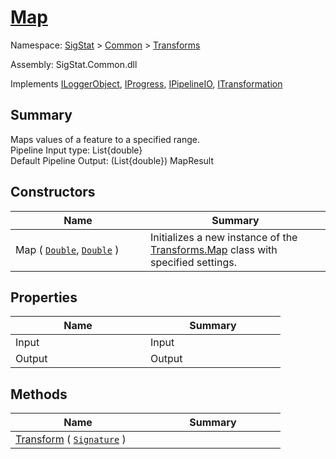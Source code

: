 # [Map](./Map.md)

Namespace: [SigStat]() > [Common](./../README.md) > [Transforms](./README.md)

Assembly: SigStat.Common.dll

Implements [ILoggerObject](./../ILoggerObject.md), [IProgress](./../Helpers/IProgress.md), [IPipelineIO](./../Pipeline/IPipelineIO.md), [ITransformation](./../ITransformation.md)

## Summary
Maps values of a feature to a specified range.  <br>Pipeline Input type: List{double}<br>Default Pipeline Output: (List{double}) MapResult

## Constructors

| Name | Summary | 
| --- | --- | 
| Map ( [`Double`](https://docs.microsoft.com/en-us/dotnet/api/System.Double), [`Double`](https://docs.microsoft.com/en-us/dotnet/api/System.Double) )<div style="width: 200px">| Initializes a new instance of the [Transforms.Map](https://github.com/hargitomi97/sigstat/blob/master/docs/md/SigStat/Common/Transforms/Map.md) class with specified settings.<div style="width: 200px">| <br>


## Properties

| Name | Summary | 
| --- | --- | 
| Input<div style="width: 200px">| Input<div style="width: 200px">| <br>
| Output<div style="width: 200px">| Output<div style="width: 200px">| <br>


## Methods

| Name | Summary | 
| --- | --- | 
| [Transform](./Methods/Map-100663623.md) ( [`Signature`](./../Signature.md) )<div style="width: 200px">| <div style="width: 200px">| <br>


